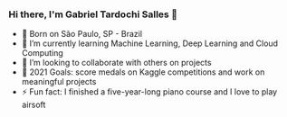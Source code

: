 ### Hi there, I'm Gabriel Tardochi Salles 👋

- 👶 Born on São Paulo, SP - Brazil
- 🌱 I’m currently learning Machine Learning, Deep Learning and Cloud Computing
- 👯 I’m looking to collaborate with others on projects
- 🥅 2021 Goals: score medals on Kaggle competitions and work on meaningful projects
- ⚡ Fun fact: I finished a five-year-long piano course and I love to play airsoft
